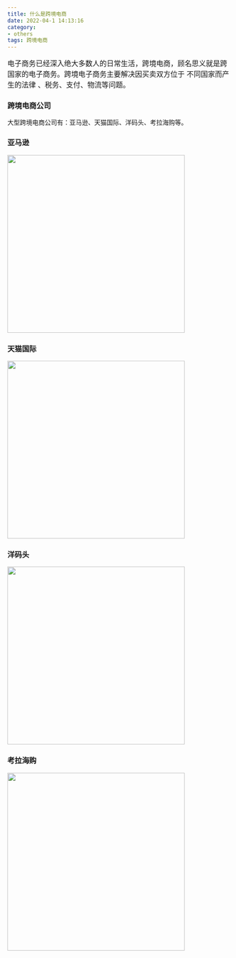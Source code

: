 ```yaml
---
title: 什么是跨境电商
date: 2022-04-1 14:13:16
category:
- others
tags: 跨境电商
---
```


<p style="font-size: 16px; ">
电子商务已经深入绝大多数人的日常生活，跨境电商，顾名思义就是跨国家的电子商务。跨境电子商务主要解决因买卖双方位于
不同国家而产生的法律 、税务、支付、物流等问题。
</p>

### 跨境电商公司
大型跨境电商公司有：亚马逊、天猫国际、洋码头、考拉海购等。

### 亚马逊
<a href="https://www.amazon.cn/"><img src='/images/elecc/kuajing/amazon.png' style="width: 400px; "/></a>

### 天猫国际
<a href="https://www.tmall.hk/"><img src='/images/elecc/kuajing/tmall.png' style="width: 400px; "/></a>

### 洋码头
<a href="http://www.ymatou.com/"><img src='/images/elecc/kuajing/yang.png' style="width: 400px; "/></a>

### 考拉海购
<a href="https://www.kaola.com/"><img src='/images/elecc/kuajing/kaola.png' style="width: 400px; "/></a>

